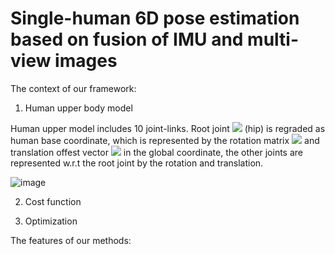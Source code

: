 # Single-human 6D pose estimation based on fusion of IMU and multi-view images

The context of our framework:
  1. Human upper body model
 
  Human upper model includes 10 joint-links. Root joint <img src="http://chart.googleapis.com/chart?cht=tx&chl= h_0" style="border:none;"> (hip) is regraded as human base coordinate, which is represented by the rotation matrix <img src="http://chart.googleapis.com/chart?cht=tx&chl= R_{h_0}^g" style="border:none;"> and translation offest vector <img src="http://chart.googleapis.com/chart?cht=tx&chl= t_{h_0}^g" style="border:none;"> in the global coordinate, the other joints are represented w.r.t the root joint by the rotation and translation.
 

 
 
  
  
  
  
  
  
  
  
  
  
  
  
 
 
 

 

  
![image](https://user-images.githubusercontent.com/52600391/126116124-7167d3e3-5b78-4a1c-9c63-8892489ee3cb.png)


  2. Cost function

  3. Optimization


The features of our methods:
  
